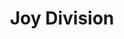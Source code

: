 ---
title: "Joy Division"
summary: "Joy Division were an English rock band formed in Salford in 1976. The group consisted of vocalist, guitarist and lyricist Ian Curtis, lead guitarist/keyboardist Bernard Sumner, bassist Peter Hook and drummer Stephen Morris.
Sumner and Hook formed the band after attending a June 1976 Sex Pistols concert. While Joy Division's first recordings were heavily influenced by early punk, they soon developed a sparse sound and style that made them one of the pioneering groups of the post-punk movement. Their self-released 1978 debut EP An Ideal for Living drew the attention of the Manchester television personality Tony Wilson, who signed them to his independent label Factory Records. Their debut album Unknown Pleasures, recorded with producer Martin Hannett, was released in 1979.
Frontman Curtis struggled with personal problems including a failing marriage, depression, and epilepsy. As the band's popularity grew, Curtis's health condition made it increasingly difficult for him to perform; he occasionally experienced seizures on stage. He died by suicide on the eve of what would have been the band's first North American tour in May 1980, aged 23. Joy Division's second and final album, Closer, was released two months later; it and the single \"Love Will Tear Us Apart\" became their highest-charting releases.
Between July and October 1980 the remaining members regrouped under the name New Order. They were successful throughout the next decade, blending post-punk with electronic and dance music influences. In 2023, both Joy Division and New Order were nominated as one act for the Rock and Roll Hall of Fame."
image: "joy-division.jpg"
apple_music_artist_url: "https://music.apple.com/gb/artist/joy-division/722383"
wikipedia_url: "https://en.wikipedia.org/wiki/Joy_Division"
---